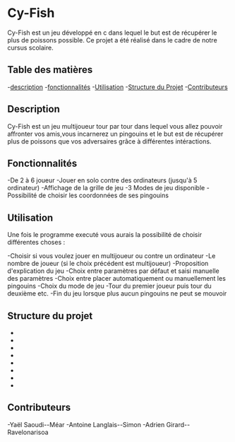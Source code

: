 # Cy-Fish

Cy-Fish est un jeu développé en c dans lequel le but est de récupérer le plus de poissons possible. Ce projet a été réalisé dans le cadre de notre cursus scolaire.

 

## Table des matières

 
-[description](#description)
-[fonctionnalités](#fonctionnalités)
-[Utilisation](#utilisation)
-[Structure du Projet](#structure-du-projet)
-[Contributeurs](#contributeurs)


## Description


Cy-Fish est un jeu multijoueur tour par tour dans lequel vous allez pouvoir affronter vos amis,vous incarnerez un pingouins et le but est de récupérer plus de poissons que vos adversaires grâce à différentes intéractions.


## Fonctionnalités


-De 2 à 6 joueur
-Jouer en solo contre des ordinateurs (jusqu'à 5 ordinateur)
-Affichage de la grille de jeu
-3 Modes de jeu disponible
-Possibilité de choisir les coordonnées de ses pingouins


## Utilisation


Une fois le programme executé vous aurais la possibilité de choisir différentes choses :

-Choisir si vous voulez jouer en multijoueur ou contre un ordinateur
-Le nombre de joueur (si le choix précédent est multijoueur)
-Proposition d'explication du jeu
-Choix entre paramètres par défaut et saisi manuelle des paramètres
-Choix entre placer automatiquement ou manuellement les pingouins
-Choix du mode de jeu
-Tour du premier joueur puis tour du deuxième etc.
-Fin du jeu lorsque plus aucun pingouins ne peut se mouvoir



## Structure du projet


-
-
-
-
-
-
-
-


## Contributeurs


-Yaël Saoudi--Méar
-Antoine Langlais--Simon
-Adrien Girard--Ravelonarisoa
